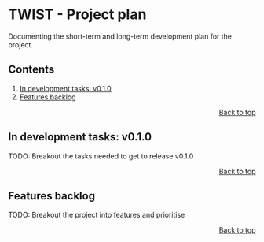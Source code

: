 <!-- To view this file rendered, try opening VSCode and clicking to open the "Preview" pane -->
# TWIST - Project plan
Documenting the short-term and long-term development plan for the project.

## Contents
<!-- This contents is kept up to date *manually* -->
1. [In development tasks: v0.1.0](#In-development-tasks:-v0.1.0)
1. [Features backlog](#Features-backlog)

<div align="right"><a href="#contents">Back to top</a></div>

## In development tasks: v0.1.0
TODO: Breakout the tasks needed to get to release v0.1.0

<div align="right"><a href="#contents">Back to top</a></div>

## Features backlog
TODO: Breakout the project into features and prioritise

<div align="right"><a href="#contents">Back to top</a></div>
